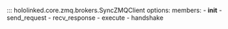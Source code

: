 

::: hololinked.core.zmq.brokers.SyncZMQClient
    options:
        members:
            - __init__
            - send_request
            - recv_response
            - execute
            - handshake